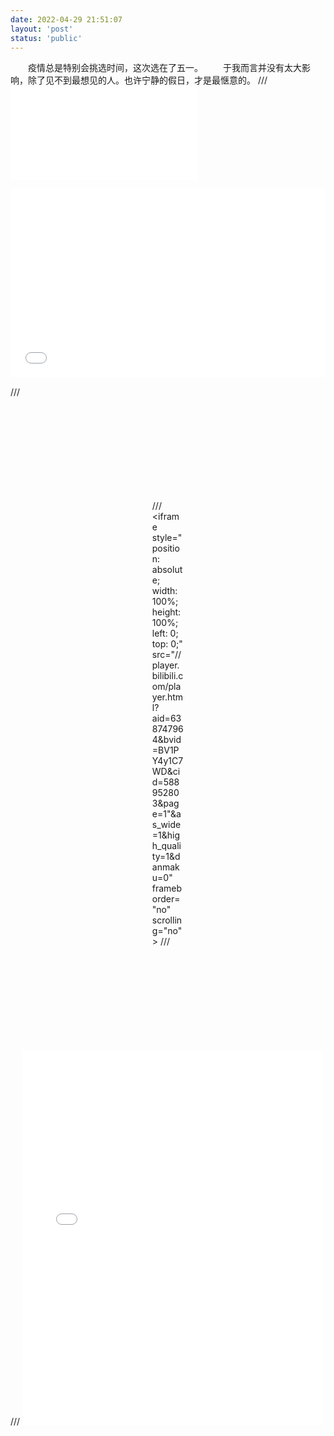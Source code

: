 ```yaml
---
date: 2022-04-29 21:51:07
layout: 'post'
status: 'public'
---
```

&emsp;&emsp;疫情总是特别会挑选时间，这次选在了五一。
&emsp;&emsp;于我而言并没有太大影响，除了见不到最想见的人。也许宁静的假日，才是最惬意的。
/// <iframe src="//player.bilibili.com/player.html?aid=638747964&bvid=BV1PY4y1C7WD&cid=588952803&page=1" scrolling="no" border="0" frameborder="no" framespacing="0" allowfullscreen="true" width=“100%” height=“500” high_quality="1" danmaku="1"> </iframe>


<div style="position: relative; padding: 30% 45%;">
<iframe style="position: absolute; width: 100%; height: 100%; left: 0; top: 0;" src="//player.bilibili.com/player.html?aid=638747964&bvid=BV1PY4y1C7WD&cid=588952803&page=1"&as_wide=1&high_quality=1&danmaku=0" frameborder="no" scrolling="no" sandbox=“allow-same-origin”></iframe>
</div>

/// <div style="position: relative; padding: 30% 45%;">
/// <iframe style="position: absolute; width: 100%; height: 100%; left: 0; top: 0;" src="//player.bilibili.com/player.html?aid=638747964&bvid=BV1PY4y1C7WD&cid=588952803&page=1"&as_wide=1&high_quality=1&danmaku=0" frameborder="no" scrolling="no"></iframe>
/// </div>

/// <iframe src="//player.bilibili.com/player.html?aid=638747964&bvid=BV1PY4y1C7WD&cid=588952803&page=1" frameborder="no" scrolling="no" width="95%" height="600" high_quality="0"></iframe>

